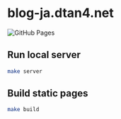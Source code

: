 # blog-ja.dtan4.net

![GitHub Pages](https://github.com/dtan4/blog-ja/workflows/GitHub%20Pages/badge.svg)

## Run local server

```bash
make server
```

## Build static pages

```bash
make build
```

